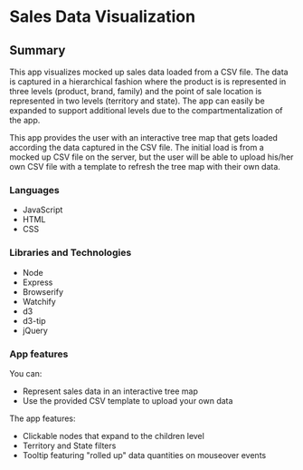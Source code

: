 # Sales Data Visualization

## Summary

This app visualizes mocked up sales data loaded from a CSV file. The data is captured in a hierarchical fashion where the product is is represented in three levels (product, brand, family) and the point of sale location is represented in two levels (territory and state). The app can easily be expanded to support additional levels due to the compartmentalization of the app.

This app provides the user with an interactive tree map that gets loaded according the data captured in the CSV file.  The initial load is from a mocked up CSV file on the server, but the user will be able to upload his/her own CSV file with a template to refresh the tree map with their own data.

### Languages
* JavaScript
* HTML
* CSS

### Libraries and Technologies
* Node
* Express
* Browserify
* Watchify
* d3
* d3-tip
* jQuery

### App features
You can:
- Represent sales data in an interactive tree map
- Use the provided CSV template to upload your own data

The app features:
- Clickable nodes that expand to the children level
- Territory and State filters
- Tooltip featuring "rolled up" data quantities on mouseover events
